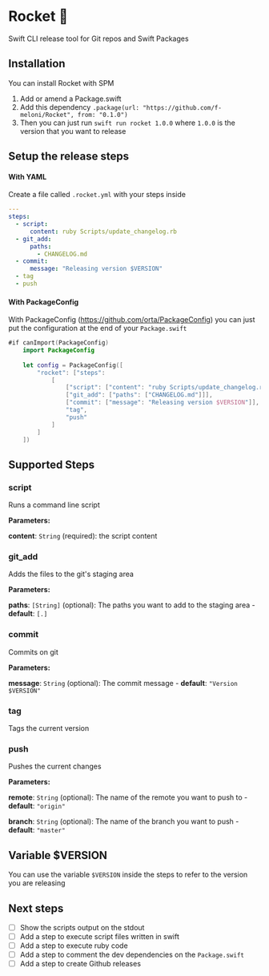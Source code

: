 # Rocket 🚀

Swift CLI release tool for Git repos and Swift Packages

## Installation
You can install Rocket with SPM

1. Add or amend a Package.swift
2. Add this dependency `.package(url: "https://github.com/f-meloni/Rocket", from: "0.1.0")`
3. Then you can just run `swift run rocket 1.0.0` where `1.0.0` is the version that you want to release

## Setup the release steps

#### With YAML
Create a file called `.rocket.yml` with your steps inside

```yaml
---
steps: 
  - script: 
      content: ruby Scripts/update_changelog.rb
  - git_add:
      paths:
        - CHANGELOG.md
  - commit:
      message: "Releasing version $VERSION"
  - tag
  - push
```

#### With PackageConfig
With PackageConfig (https://github.com/orta/PackageConfig) you can just put the configuration at the end of your `Package.swift`

```swift
#if canImport(PackageConfig)
    import PackageConfig
    
    let config = PackageConfig([
        "rocket": ["steps":
            [
                ["script": ["content": "ruby Scripts/update_changelog.rb"]]
                ["git_add": ["paths": ["CHANGELOG.md"]]],
                ["commit": ["message": "Releasing version $VERSION"]],
                "tag",
                "push"
            ]
        ]
    ])
```

## Supported Steps

### script
Runs a command line script

**Parameters:**

**content**: `String` (required): the script content

### git_add
Adds the files to the git's staging area

**Parameters:**

**paths**: `[String]` (optional): The paths you want to add to the staging area - **default**: `[.]`

### commit
Commits on git

**Parameters:**

**message**: `String` (optional): The commit message - **default**: `"Version $VERSION"`

### tag
Tags the current version

### push
Pushes the current changes

**Parameters:**

**remote**: `String` (optional): The name of the remote you want to push to - **default**: `"origin"`

**branch**: `String` (optional): The name of the branch you want to push - **default**: `"master"`

## Variable $VERSION

You can use the variable `$VERSION` inside the steps to refer to the version you are releasing

## Next steps

- [ ] Show the scripts output on the stdout
- [ ] Add a step to execute script files written in swift
- [ ] Add a step to execute ruby code
- [ ] Add a step to comment the dev dependencies on the `Package.swift`
- [ ] Add a step to create Github releases
